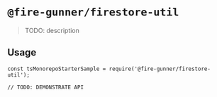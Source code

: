 # `@fire-gunner/firestore-util`

> TODO: description

## Usage

```
const tsMonorepoStarterSample = require('@fire-gunner/firestore-util');

// TODO: DEMONSTRATE API
```
